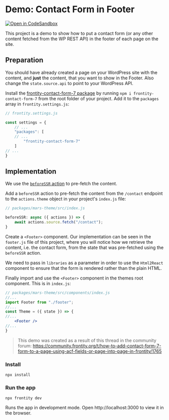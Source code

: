 # Demo: Contact Form in Footer

[![Open in CodeSandbox](https://img.shields.io/badge/Open%20in-CodeSandbox-blue?style=flat-square&logo=codesandbox)](https://githubbox.com/frontity-demos/frontity-examples/tree/master/contact-form)

This project is a demo to show how to put a contact form (or any other content fetched from the WP REST API) in the footer of each page on the site.

## Preparation

You should have already created a page on your WordPress site with the content, and **just** the content, that you want to show in the Footer. Also change the `state.source.api` to point to your WordPress API.

Install the [frontity-contact-form-7 package](https://www.npmjs.com/package/frontity-contact-form-7) by running `npm i frontity-contact-form-7` from the root folder of your project. Add it to the `packages` array in `frontity.settings.js`:

```jsx
// frontity.settings.js

const settings = {
    // ...
    "packages": [
    // ...
        "frontity-contact-form-7"
    ]
// ...
}
```

## Implementation

We use the [`beforeSSR` action](https://docs.frontity.org/learning-frontity/actions#beforessr-server-only-__) to pre-fetch the content.

Add a `beforeSSR` action to pre-fetch the content from the `/contact` endpoint to the `actions.theme` object in your project's `index.js` file:

```jsx
// packages/mars-theme/src/index.js

beforeSSR: async ({ actions }) => {
    await actions.source.fetch("/contact");
}
```

Create a `<Footer>` component. Our implementation can be seen in the `footer.js` file of this project, where you will notice how we retrieve the content, i.e. the contact form, from the state that was pre-fetched using the `beforeSSR` action.

We need to pass in `libraries` as a parameter in order to use the `Html2React` component to ensure that the form is rendered rather than the plain HTML.

Finally import and use the `<Footer>` component in the themes root component. This is in `index.js`:

```jsx
// packages/mars-theme/src/components/index.js
//...
import Footer from "./footer";
//...
const Theme = ({ state }) => {
//...
    <Footer />
//...
}
```

> This demo was created as a result of this thread in the community forum: https://community.frontity.org/t/how-to-add-contact-form-7-form-to-a-page-using-acf-fields-or-page-into-page-in-frontity/1765

### Install

```
npx install
```

### Run the app

```
npx frontity dev
```

Runs the app in development mode. Open http://localhost:3000 to view it in the browser.
